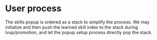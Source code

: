# User process

The skills popup is ordered as a stack to simplify the process. We may initialize and then push the learned skill index to the stack during lvup/promotion, and let the popup setup process directly pop the stack.
